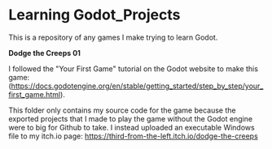 # Learning Godot_Projects
This is a repository of any games I make trying to learn Godot.

**Dodge the Creeps 01**

I followed the "Your First Game" tutorial on the Godot website to make this game: (https://docs.godotengine.org/en/stable/getting_started/step_by_step/your_first_game.html).

This folder only contains my source code for the game because the exported projects that I made to play the game without the Godot engine were to big for Github to take. I instead uploaded an executable Windows file to my itch.io page: https://third-from-the-left.itch.io/dodge-the-creeps
